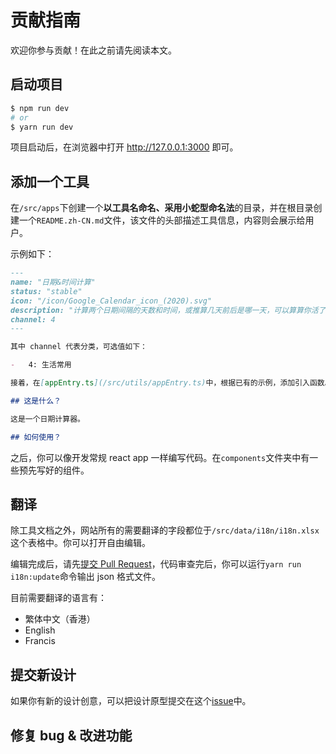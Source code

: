 # 贡献指南

欢迎你参与贡献！在此之前请先阅读本文。

## 启动项目

```bash
$ npm run dev
# or
$ yarn run dev
```
项目启动后，在浏览器中打开 http://127.0.0.1:3000 即可。

## 添加一个工具

在`/src/apps`下创建一个**以工具名命名、采用小蛇型命名法**的目录，并在根目录创建一个`README.zh-CN.md`文件，该文件的头部描述工具信息，内容则会展示给用户。

示例如下：

```markdown
---
name: "日期&时间计算"
status: "stable"
icon: "/icon/Google_Calendar_icon_(2020).svg"
description: "计算两个日期间隔的天数和时间，或推算几天前后是哪一天，可以算算你活了多久 :)"
channel: 4
---

其中 channel 代表分类，可选值如下：

-   4: 生活常用

接着，在[appEntry.ts](/src/utils/appEntry.ts)中，根据已有的示例，添加引入函数。完成。

## 这是什么？

这是一个日期计算器。

## 如何使用？
```

之后，你可以像开发常规 react app 一样编写代码。在`components`文件夹中有一些预先写好的组件。

## 翻译

除工具文档之外，网站所有的需要翻译的字段都位于`/src/data/i18n/i18n.xlsx`这个表格中。你可以打开自由编辑。

编辑完成后，请先[提交 Pull Request](https://github.com/RiverTwilight/YgkTool/pulls)，代码审查完后，你可以运行`yarn run i18n:update`命令输出 json 格式文件。

目前需要翻译的语言有：

-   繁体中文（香港）
-   English
-   Francis

## 提交新设计

如果你有新的设计创意，可以把设计原型提交在这个[issue](https://github.com/RiverTwilight/YgkTool/issues/63)中。

## 修复 bug & 改进功能
